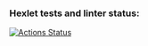 ### Hexlet tests and linter status:
[![Actions Status](https://github.com/lasnick7/python-project-83/actions/workflows/hexlet-check.yml/badge.svg)](https://github.com/lasnick7/python-project-83/actions)